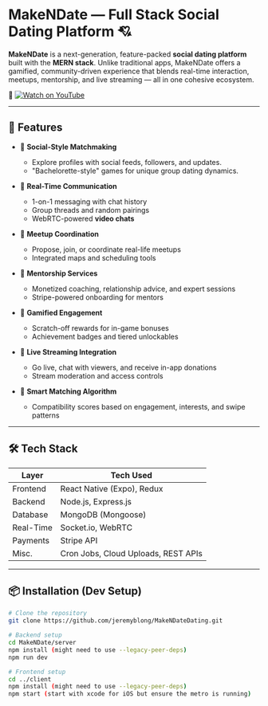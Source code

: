 # MakeNDate — Full Stack Social Dating Platform 💘

**MakeNDate** is a next-generation, feature-packed **social dating platform** built with the **MERN stack**. Unlike traditional apps, MakeNDate offers a gamified, community-driven experience that blends real-time interaction, meetups, mentorship, and live streaming — all in one cohesive ecosystem.

🎥 [![Watch on YouTube](https://blockchainsocialmedia.s3.us-east-1.amazonaws.com/Screenshot+2025-05-27+130923.png)](https://youtu.be/SCp0Cyiozx8)

---

## 🚀 Features

- 🎯 **Social-Style Matchmaking**
  - Explore profiles with social feeds, followers, and updates.
  - "Bachelorette-style" games for unique group dating dynamics.

- 💬 **Real-Time Communication**
  - 1-on-1 messaging with chat history
  - Group threads and random pairings
  - WebRTC-powered **video chats**

- 📍 **Meetup Coordination**
  - Propose, join, or coordinate real-life meetups
  - Integrated maps and scheduling tools

- 🧠 **Mentorship Services**
  - Monetized coaching, relationship advice, and expert sessions
  - Stripe-powered onboarding for mentors

- 🎁 **Gamified Engagement**
  - Scratch-off rewards for in-game bonuses
  - Achievement badges and tiered unlockables

- 📡 **Live Streaming Integration**
  - Go live, chat with viewers, and receive in-app donations
  - Stream moderation and access controls

- 🧠 **Smart Matching Algorithm**
  - Compatibility scores based on engagement, interests, and swipe patterns

---

## 🛠 Tech Stack

| Layer        | Tech Used                     |
|--------------|-------------------------------|
| Frontend     | React Native (Expo), Redux    |
| Backend      | Node.js, Express.js           |
| Database     | MongoDB (Mongoose)            |
| Real-Time    | Socket.io, WebRTC             |
| Payments     | Stripe API                    |
| Misc.        | Cron Jobs, Cloud Uploads, REST APIs |

---

## 📦 Installation (Dev Setup)

```bash
# Clone the repository
git clone https://github.com/jeremyblong/MakeNDateDating.git

# Backend setup
cd MakeNDate/server
npm install (might need to use --legacy-peer-deps)
npm run dev

# Frontend setup
cd ../client
npm install (might need to use --legacy-peer-deps)
npm start (start with xcode for iOS but ensure the metro is running)
